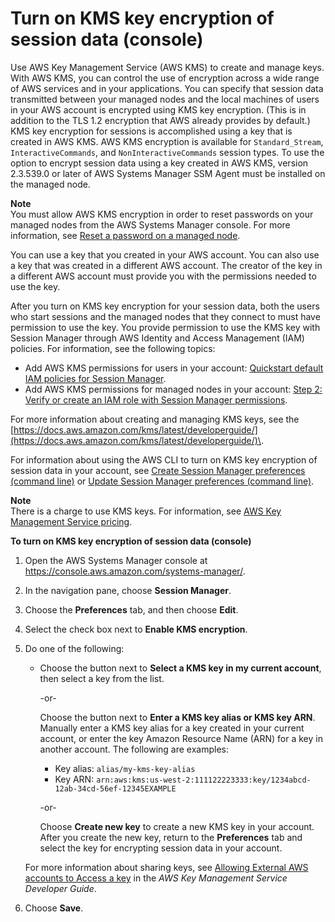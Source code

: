 # Turn on KMS key encryption of session data \(console\)<a name="session-preferences-enable-encryption"></a>

Use AWS Key Management Service \(AWS KMS\) to create and manage keys\. With AWS KMS, you can control the use of encryption across a wide range of AWS services and in your applications\. You can specify that session data transmitted between your managed nodes and the local machines of users in your AWS account is encrypted using KMS key encryption\. \(This is in addition to the TLS 1\.2 encryption that AWS already provides by default\.\) KMS key encryption for sessions is accomplished using a key that is created in AWS KMS\. AWS KMS encryption is available for `Standard_Stream`, `InteractiveCommands`, and `NonInteractiveCommands` session types\. To use the option to encrypt session data using a key created in AWS KMS, version 2\.3\.539\.0 or later of AWS Systems Manager SSM Agent must be installed on the managed node\. 

**Note**  
You must allow AWS KMS encryption in order to reset passwords on your managed nodes from the AWS Systems Manager console\. For more information, see [Reset a password on a managed node](managed-instances-password-reset.md#managed-instance-reset-a-password)\.

You can use a key that you created in your AWS account\. You can also use a key that was created in a different AWS account\. The creator of the key in a different AWS account must provide you with the permissions needed to use the key\.

After you turn on KMS key encryption for your session data, both the users who start sessions and the managed nodes that they connect to must have permission to use the key\. You provide permission to use the KMS key with Session Manager through AWS Identity and Access Management \(IAM\) policies\. For information, see the following topics:
+ Add AWS KMS permissions for users in your account: [Quickstart default IAM policies for Session Manager](getting-started-restrict-access-quickstart.md)\.
+ Add AWS KMS permissions for managed nodes in your account: [Step 2: Verify or create an IAM role with Session Manager permissions](session-manager-getting-started-instance-profile.md)\.

For more information about creating and managing KMS keys, see the [https://docs.aws.amazon.com/kms/latest/developerguide/](https://docs.aws.amazon.com/kms/latest/developerguide/)\.

For information about using the AWS CLI to turn on KMS key encryption of session data in your account, see [Create Session Manager preferences \(command line\)](getting-started-create-preferences-cli.md) or [Update Session Manager preferences \(command line\)](getting-started-configure-preferences-cli.md)\.

**Note**  
There is a charge to use KMS keys\. For information, see [AWS Key Management Service pricing](https://aws.amazon.com/kms/pricing/)\.

**To turn on KMS key encryption of session data \(console\)**

1. Open the AWS Systems Manager console at [https://console\.aws\.amazon\.com/systems\-manager/](https://console.aws.amazon.com/systems-manager/)\.

1. In the navigation pane, choose **Session Manager**\.

1. Choose the **Preferences** tab, and then choose **Edit**\.

1. Select the check box next to **Enable KMS encryption**\.

1. Do one of the following:
   + Choose the button next to **Select a KMS key in my current account**, then select a key from the list\.

     \-or\-

     Choose the button next to **Enter a KMS key alias or KMS key ARN**\. Manually enter a KMS key alias for a key created in your current account, or enter the key Amazon Resource Name \(ARN\) for a key in another account\. The following are examples:
     + Key alias: `alias/my-kms-key-alias`
     + Key ARN: `arn:aws:kms:us-west-2:111122223333:key/1234abcd-12ab-34cd-56ef-12345EXAMPLE`

     \-or\-

     Choose **Create new key** to create a new KMS key in your account\. After you create the new key, return to the **Preferences** tab and select the key for encrypting session data in your account\.

   For more information about sharing keys, see [Allowing External AWS accounts to Access a key](https://docs.aws.amazon.com/kms/latest/developerguide/key-policy-modifying.html#key-policy-modifying-external-accounts) in the *AWS Key Management Service Developer Guide*\.

1. Choose **Save**\.